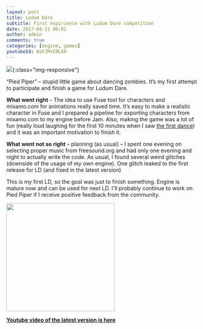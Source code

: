 ```yaml
---
layout: post
title: Ludum Dare
subtitle: First expirience with Ludum Dare competition
date: 2017-04-21 00:01
author: admin
comments: true
categories: [engine, games]
youtubeId: WzFJMvE0L60
---
```


![](/blog/images/ai.png){:class="img-responsive"}

“Pied Piper” – stupid little game about dancing zombies. It’s my first attempt to participate and finish a game for Ludum Dare.

**What went right** – The idea to use Fuse tool for characters and mixamo.com for animations really saved time. It’s easy to make a realistic character in Fuse and I prepared a pipeline for exporting characters from mixamo.com to my engine before Jam. Also, making the game was a lot of fun (really loud laughing for the first 10 minutes when I saw [the first dance](https://www.youtube.com/watch?v=CERzkDsdcv8)) and it was an important motivation to finish it.

**What went not so right**  –  planning (as usual) – I spent one evening on selecting proper music from freesound.org and had only one evening and night to actually write the code. As usual, I found several weird glitches (downside of the usage of my own engine). One glitch leaked to the first release for LD (and fixed in the latest version)

This is my first LD, so the goal was just to finish something. Engine is mature now and can be used for next LD. I'll probably continue to work on Pied Piper if I receive positive feedback from the community.

<a href="/blog/images/uploads/2017/pied_piper.gif"><img src="/blog/images/uploads/2017/pied_piper.gif" width="284" alt="" /></a>

**[Youtube video of the latest version is here](https://www.youtube.com/watch?v=gfFYABZgync)**

